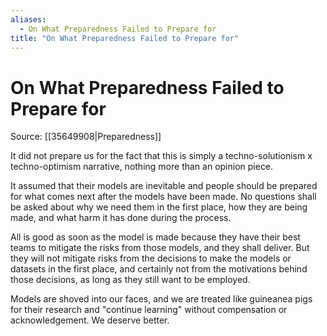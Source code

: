 ```yaml
---
aliases:
  - On What Preparedness Failed to Prepare for
title: "On What Preparedness Failed to Prepare for"
---
```


# On What Preparedness Failed to Prepare for

Source: [[35649908|Preparedness]]

It did not prepare us for the fact that this is simply a techno-solutionism x techno-optimism narrative, nothing more than an opinion piece.

It assumed that their models are inevitable and people should be prepared for what comes next after the models have been made. No questions shall be asked about why we need them in the first place, how they are being made, and what harm it has done during the process.

All is good as soon as the model is made because they have their best teams to mitigate the risks from those models, and they shall deliver. But they will not mitigate risks from the decisions to make the models or datasets in the first place, and certainly not from the motivations behind those decisions, as long as they still want to be employed.

Models are shoved into our faces, and we are treated like guineanea pigs for their research and "continue learning" without compensation or acknowledgement. We deserve better.